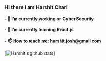### Hi there I am Harshit Chari 
#### - 🔭 I’m currently working on Cyber Security
#### - 🌱 I’m currently learning React.js
#### - 📫 How to reach me: harshit.josh@gmail.com

[![Harshit's github stats](https://github-readme-stats.vercel.app/api?username=HarshitChari)]
